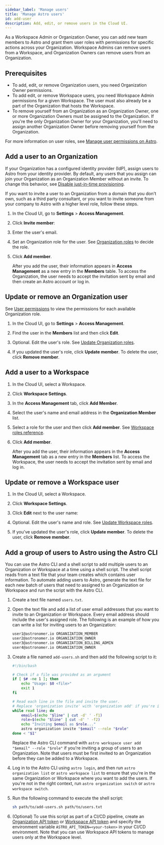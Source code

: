 ```yaml
---
sidebar_label: 'Manage users'
title: 'Manage Astro users'
id: add-user
description: Add, edit, or remove users in the Cloud UI.
---
```


As a Workspace Admin or Organization Owner, you can add new team members to Astro and grant them user roles with permissions for specific actions across your Organization. Workspace Admins can remove users from a Workspace, and Organization Owners can remove users from an Organization.

## Prerequisites

- To add, edit, or remove Organization users, you need Organization Owner permissions.
- To add edit, or remove Workspace users, you need Workspace Admin permissions for a given Workspace. The user must also already be a part of the Organization that hosts the Workspace.
- To remove yourself from an Organization as an Organization Owner, one or more Organization Owners must be assigned to the Organization. If you're the only Organization Owner for your Organization, you'll need to assign another Organization Owner before removing yourself from the Organization.

For more information on user roles, see [Manage user permissions on Astro](user-permissions.md).

## Add a user to an Organization

If your Organization has a configured identity provider (IdP), assign users to Astro from your identity provider. By default, any users that you assign can join your Organization as an Organization Member without an invite. To change this behavior, see [Disable just-in-time provisioning](configure-idp.md#disable-just-in-time-provisioning).

If you want to invite a user to an Organization from a domain that you don't own, such as a third party consultant, or you want to invite someone from your company to Astro with a higher level role, follow these steps.

1. In the Cloud UI, go to **Settings** > **Access Management**.

2. Click **Invite member**:

3. Enter the user's email.

4. Set an Organization role for the user. See [Organization roles](user-permissions.md#organization-roles) to decide the role.

5. Click **Add member**.

    After you add the user, their information appears in **Access Management** as a new entry in the **Members** table. To access the Organization, the user needs to accept the invitation sent by email and then create an Astro account or log in.

## Update or remove an Organization user

See [User permissions](user-permissions.md) to view the permissions for each available Organization role.

1. In the Cloud UI, go to **Settings** > **Access Management**.
   
2. Find the user in the **Members** list and then click **Edit**.
   
3. Optional. Edit the user's role. See [Update Organization roles](user-permissions.md#update-organization-roles). 
   
4. If you updated the user's role, click **Update member**. To delete the user, click **Remove member**.

## Add a user to a Workspace

1. In the Cloud UI, select a Workspace.

2. Click **Workspace Settings**.
   
3. In the **Access Management** tab, click **Add Member**.

4. Select the user's name and email address in the **Organization Member** list.
   
5. Select a role for the user and then click **Add member**. See [Workspace roles reference](user-permissions.md#workspace-roles).

6. Click **Add member**.

    After you add the user, their information appears in the **Access Management** tab as a new entry in the **Members** list. To access the Workspace, the user needs to accept the invitation sent by email and log in.

## Update or remove a Workspace user

1. In the Cloud UI, select a Workspace.
   
2. Click **Workspace Settings**.

3. Click **Edit** next to the user name:

4. Optional. Edit the user's name and role. See [Update Workspace roles](user-permissions.md#update-workspace-roles).
   
5. If you've updated the user's role, click **Update member**. To delete the user, click **Remove member**.

## Add a group of users to Astro using the Astro CLI

You can use the Astro CLI and a shell script to add multiple users to an Organization or Workspace at a time using a shell script. The shell script reads from a text file that your team creates which contains user information. To automate adding users to Astro, generate the text file for each new batch of users that need to assigned to an Organization or Workspace and run the script with the Astro CLI.

1. Create a text file named `users.txt`.
2. Open the text file and add a list of user email addresses that you want to invite to an Organization or Workspace. Every email address should include the user's assigned role. The following is an example of how you can write a list for inviting users to an Organization:

    ```sh
    user1@astronomer.io ORGANIZATION_MEMBER
    user2@astronomer.io ORGANIZATION_OWNER
    user3@astronomer.io ORGANIZATION_BILLING_ADMIN
    user4@astronomer.io ORGANIZATION_OWNER
    ```

3. Create a file named `add-users.sh` and then add the following script to it:

    ```sh
    #!/bin/bash

    # Check if a file was provided as an argument
    if [ $# -ne 1 ]; then
        echo "Usage: $0 <file>"
        exit 1
    fi
    
    # Read each line in the file and invite the user. 
    # Replace 'organization invite' with 'organization add' if you're inviting users to an Organization.
    while read line; do
        email=$(echo "$line" | cut -d' ' -f1)
        role=$(echo "$line" | cut -d' ' -f2)
        echo "Inviting $email as $role..."
        astro organization invite "$email" --role "$role"
    done < "$1"
    ```

    Replace the Astro CLI command with `astro workspace user add "$email" --role "$role"` if you're inviting a group of users to an Organization. Note that users must be first invited to an Organization before they can be added to a Workspace. 

4. Log in to the Astro CLI using `astro login`, and then run `astro organization list` or `astro workspace list` to ensure that you're in the same Organization or Workspace where you want to add the users. If you're not in the right context, run `astro organization switch` or `astro workspace switch`.
5. Run the following command to execute the shell script:

    ```sh
    sh path/to/add-users.sh path/to/users.txt
    ```
6. (Optional) To use this script as part of a CI/CD pipeline, create an [Organization API token](organization-api-tokens.md) or [Workspace API token](workspace-api-tokens.md) and specify the environment variable `ASTRO_API_TOKEN=<your-token>` in your CI/CD environment. Note that you can use Workspace API tokens to manage users only at the Workspace level.
